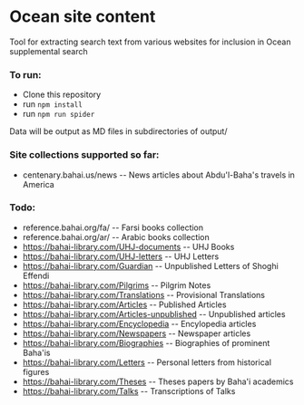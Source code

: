 # Ocean site content

Tool for extracting search text from various websites for inclusion in Ocean supplemental search

### To run:

* Clone this repository
* run ```npm install```
* run ```npm run spider```

Data will be output as MD files in subdirectories of  output/

### Site collections supported so far:

* centenary.bahai.us/news -- News articles about Abdu'l-Baha's travels in America

### Todo:

* reference.bahai.org/fa/ -- Farsi books collection
* reference.bahai.org/ar/ -- Arabic books collection
* https://bahai-library.com/UHJ-documents -- UHJ Books
* https://bahai-library.com/UHJ-letters -- UHJ Letters
* https://bahai-library.com/Guardian -- Unpublished Letters of Shoghi Effendi
* https://bahai-library.com/Pilgrims -- Pilgrim Notes
* https://bahai-library.com/Translations -- Provisional Translations
* https://bahai-library.com/Articles -- Published Articles
* https://bahai-library.com/Articles-unpublished -- Unpublished articles
* https://bahai-library.com/Encyclopedia -- Encylopedia articles
* https://bahai-library.com/Newspapers -- Newspaper articles
* https://bahai-library.com/Biographies -- Biographies of prominent Baha'is
* https://bahai-library.com/Letters -- Personal letters from historical figures
* https://bahai-library.com/Theses -- Theses papers by Baha'i academics 
* https://bahai-library.com/Talks -- Transcriptions of Talks